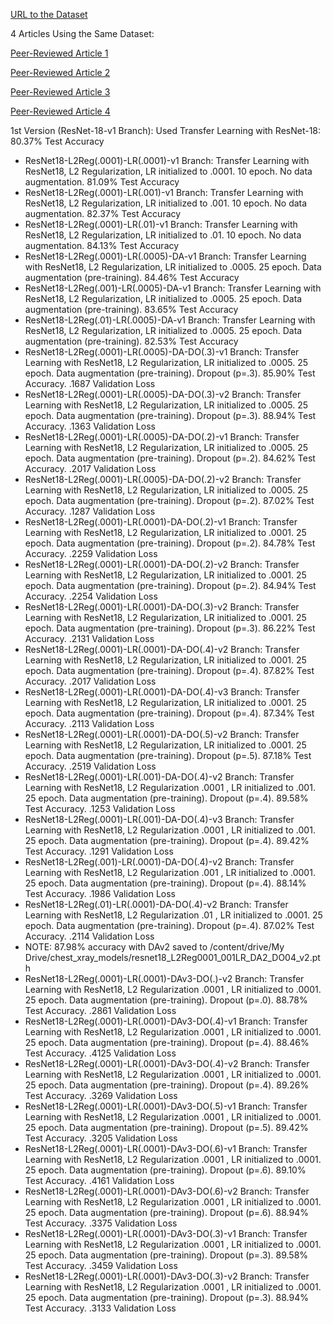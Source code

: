[URL to the Dataset](https://www.kaggle.com/datasets/paultimothymooney/chest-xray-pneumonia)

4 Articles Using the Same Dataset:

[Peer-Reviewed Article 1](https://pubmed.ncbi.nlm.nih.gov/33861150/)

[Peer-Reviewed Article 2](https://pmc.ncbi.nlm.nih.gov/articles/PMC9140837/)

[Peer-Reviewed Article 3](https://pmc.ncbi.nlm.nih.gov/articles/PMC10252226/)

[Peer-Reviewed Article 4](https://ieeexplore.ieee.org/document/8741582)


1st Version (ResNet-18-v1 Branch): Used Transfer Learning with ResNet-18: 80.37% Test Accuracy

- ResNet18-L2Reg(.0001)-LR(.0001)-v1 Branch: Transfer Learning with ResNet18, L2 Regularization, LR initialized to .0001. 10 epoch. No data augmentation. 81.09% Test Accuracy
- ResNet18-L2Reg(.0001)-LR(.001)-v1 Branch: Transfer Learning with ResNet18, L2 Regularization, LR initialized to .001. 10 epoch. No data augmentation. 82.37% Test Accuracy
- ResNet18-L2Reg(.0001)-LR(.01)-v1 Branch: Transfer Learning with ResNet18, L2 Regularization, LR initialized to .01. 10 epoch. No data augmentation. 84.13% Test Accuracy
- ResNet18-L2Reg(.0001)-LR(.0005)-DA-v1 Branch: Transfer Learning with ResNet18, L2 Regularization, LR initialized to .0005. 25 epoch. Data augmentation (pre-training). 84.46% Test Accuracy
- ResNet18-L2Reg(.001)-LR(.0005)-DA-v1 Branch: Transfer Learning with ResNet18, L2 Regularization, LR initialized to .0005. 25 epoch. Data augmentation (pre-training). 83.65% Test Accuracy
- ResNet18-L2Reg(.01)-LR(.0005)-DA-v1 Branch: Transfer Learning with ResNet18, L2 Regularization, LR initialized to .0005. 25 epoch. Data augmentation (pre-training). 82.53% Test Accuracy
- ResNet18-L2Reg(.0001)-LR(.0005)-DA-DO(.3)-v1 Branch: Transfer Learning with ResNet18, L2 Regularization, LR initialized to .0005. 25 epoch. Data augmentation (pre-training). Dropout (p=.3). 85.90% Test Accuracy. .1687 Validation Loss
- ResNet18-L2Reg(.0001)-LR(.0005)-DA-DO(.3)-v2 Branch: Transfer Learning with ResNet18, L2 Regularization, LR initialized to .0005. 25 epoch. Data augmentation (pre-training). Dropout (p=.3). 88.94% Test Accuracy. .1363 Validation Loss
- ResNet18-L2Reg(.0001)-LR(.0005)-DA-DO(.2)-v1 Branch: Transfer Learning with ResNet18, L2 Regularization, LR initialized to .0005. 25 epoch. Data augmentation (pre-training). Dropout (p=.2). 84.62% Test Accuracy. .2017 Validation Loss
- ResNet18-L2Reg(.0001)-LR(.0005)-DA-DO(.2)-v2 Branch: Transfer Learning with ResNet18, L2 Regularization, LR initialized to .0005. 25 epoch. Data augmentation (pre-training). Dropout (p=.2). 87.02% Test Accuracy. .1287 Validation Loss
- ResNet18-L2Reg(.0001)-LR(.0001)-DA-DO(.2)-v1 Branch: Transfer Learning with ResNet18, L2 Regularization, LR initialized to .0001. 25 epoch. Data augmentation (pre-training). Dropout (p=.2). 84.78% Test Accuracy. .2259 Validation Loss
- ResNet18-L2Reg(.0001)-LR(.0001)-DA-DO(.2)-v2 Branch: Transfer Learning with ResNet18, L2 Regularization, LR initialized to .0001. 25 epoch. Data augmentation (pre-training). Dropout (p=.2). 84.94% Test Accuracy. .2254 Validation Loss
- ResNet18-L2Reg(.0001)-LR(.0001)-DA-DO(.3)-v2 Branch: Transfer Learning with ResNet18, L2 Regularization, LR initialized to .0001. 25 epoch. Data augmentation (pre-training). Dropout (p=.3). 86.22% Test Accuracy. .2131 Validation Loss
- ResNet18-L2Reg(.0001)-LR(.0001)-DA-DO(.4)-v2 Branch: Transfer Learning with ResNet18, L2 Regularization, LR initialized to .0001. 25 epoch. Data augmentation (pre-training). Dropout (p=.4). 87.82% Test Accuracy. .2017 Validation Loss
- ResNet18-L2Reg(.0001)-LR(.0001)-DA-DO(.4)-v3 Branch: Transfer Learning with ResNet18, L2 Regularization, LR initialized to .0001. 25 epoch. Data augmentation (pre-training). Dropout (p=.4). 87.34% Test Accuracy. .2113 Validation Loss
- ResNet18-L2Reg(.0001)-LR(.0001)-DA-DO(.5)-v2 Branch: Transfer Learning with ResNet18, L2 Regularization, LR initialized to .0001. 25 epoch. Data augmentation (pre-training). Dropout (p=.5). 87.18% Test Accuracy. .2519 Validation Loss
- ResNet18-L2Reg(.0001)-LR(.001)-DA-DO(.4)-v2 Branch: Transfer Learning with ResNet18, L2 Regularization .0001 , LR initialized to .001. 25 epoch. Data augmentation (pre-training). Dropout (p=.4). 89.58% Test Accuracy. .1253 Validation Loss
- ResNet18-L2Reg(.0001)-LR(.001)-DA-DO(.4)-v3 Branch: Transfer Learning with ResNet18, L2 Regularization .0001 , LR initialized to .001. 25 epoch. Data augmentation (pre-training). Dropout (p=.4). 89.42% Test Accuracy. .1291 Validation Loss
- ResNet18-L2Reg(.001)-LR(.0001)-DA-DO(.4)-v2 Branch: Transfer Learning with ResNet18, L2 Regularization .001 , LR initialized to .0001. 25 epoch. Data augmentation (pre-training). Dropout (p=.4). 88.14% Test Accuracy. .1986 Validation Loss
- ResNet18-L2Reg(.01)-LR(.0001)-DA-DO(.4)-v2 Branch: Transfer Learning with ResNet18, L2 Regularization .01 , LR initialized to .0001. 25 epoch. Data augmentation (pre-training). Dropout (p=.4). 87.02% Test Accuracy. .2114 Validation Loss
- NOTE: 87.98% accuracy with DAv2 saved to /content/drive/My Drive/chest_xray_models/resnet18_L2Reg0001_001LR_DA2_DO04_v2.pth
- ResNet18-L2Reg(.0001)-LR(.0001)-DAv3-DO(.)-v2 Branch: Transfer Learning with ResNet18, L2 Regularization .0001 , LR initialized to .0001. 25 epoch. Data augmentation (pre-training). Dropout (p=.0). 88.78% Test Accuracy. .2861 Validation Loss
- ResNet18-L2Reg(.0001)-LR(.0001)-DAv3-DO(.4)-v1 Branch: Transfer Learning with ResNet18, L2 Regularization .0001 , LR initialized to .0001. 25 epoch. Data augmentation (pre-training). Dropout (p=.4). 88.46% Test Accuracy. .4125 Validation Loss
- ResNet18-L2Reg(.0001)-LR(.0001)-DAv3-DO(.4)-v2 Branch: Transfer Learning with ResNet18, L2 Regularization .0001 , LR initialized to .0001. 25 epoch. Data augmentation (pre-training). Dropout (p=.4). 89.26% Test Accuracy. .3269 Validation Loss
- ResNet18-L2Reg(.0001)-LR(.0001)-DAv3-DO(.5)-v1 Branch: Transfer Learning with ResNet18, L2 Regularization .0001 , LR initialized to .0001. 25 epoch. Data augmentation (pre-training). Dropout (p=.5). 89.42% Test Accuracy. .3205 Validation Loss
- ResNet18-L2Reg(.0001)-LR(.0001)-DAv3-DO(.6)-v1 Branch: Transfer Learning with ResNet18, L2 Regularization .0001 , LR initialized to .0001. 25 epoch. Data augmentation (pre-training). Dropout (p=.6). 89.10% Test Accuracy. .4161 Validation Loss
- ResNet18-L2Reg(.0001)-LR(.0001)-DAv3-DO(.6)-v2 Branch: Transfer Learning with ResNet18, L2 Regularization .0001 , LR initialized to .0001. 25 epoch. Data augmentation (pre-training). Dropout (p=.6). 88.94% Test Accuracy. .3375 Validation Loss
- ResNet18-L2Reg(.0001)-LR(.0001)-DAv3-DO(.3)-v1 Branch: Transfer Learning with ResNet18, L2 Regularization .0001 , LR initialized to .0001. 25 epoch. Data augmentation (pre-training). Dropout (p=.3). 89.58% Test Accuracy. .3459 Validation Loss
- ResNet18-L2Reg(.0001)-LR(.0001)-DAv3-DO(.3)-v2 Branch: Transfer Learning with ResNet18, L2 Regularization .0001 , LR initialized to .0001. 25 epoch. Data augmentation (pre-training). Dropout (p=.3). 88.94% Test Accuracy. .3133 Validation Loss

